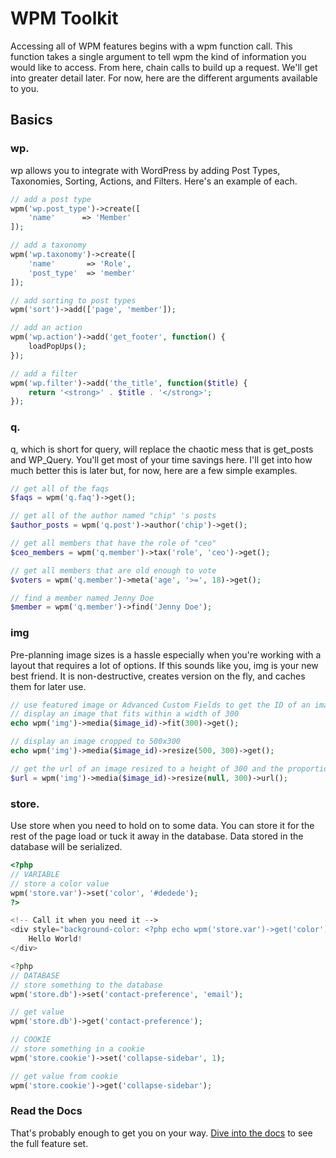 # WPM Toolkit
Accessing all of WPM features begins with a wpm function call. This function takes a single argument to tell wpm the kind of information you would like to access. From here, chain calls to build up a request. We'll get into greater detail later. For now, here are the different arguments available to you.

## Basics
### wp.
wp allows you to integrate with WordPress by adding Post Types, Taxonomies, Sorting, Actions, and Filters. Here's an example of each.

```php
// add a post type
wpm('wp.post_type')->create([
    'name'      => 'Member'
]);

// add a taxonomy
wpm('wp.taxonomy')->create([
    'name'       => 'Role',
    'post_type'  => 'member'
]);

// add sorting to post types
wpm('sort')->add(['page', 'member']);

// add an action
wpm('wp.action')->add('get_footer', function() {
    loadPopUps();
});

// add a filter
wpm('wp.filter')->add('the_title', function($title) {
    return '<strong>' . $title . '</strong>';
});
```

### q.
q, which is short for query, will replace the chaotic mess that is get_posts and WP_Query. You'll get most of your time savings here. I'll get into how much better this is later but, for now, here are a few simple examples.

```php
// get all of the faqs
$faqs = wpm('q.faq')->get();

// get all of the author named "chip" 's posts
$author_posts = wpm('q.post')->author('chip')->get();

// get all members that have the role of "ceo"
$ceo_members = wpm('q.member')->tax('role', 'ceo')->get();

// get all members that are old enough to vote
$voters = wpm('q.member')->meta('age', '>=', 18)->get();

// find a member named Jenny Doe
$member = wpm('q.member')->find('Jenny Doe');
```


### img
Pre-planning image sizes is a hassle especially when you're working with a layout that requires a lot of options. If this sounds like you, img is your new best friend. It is non-destructive, creates version on the fly, and caches them for later use.

```php
// use featured image or Advanced Custom Fields to get the ID of an image then...
// display an image that fits within a width of 300
echo wpm('img')->media($image_id)->fit(300)->get();

// display an image cropped to 500x300
echo wpm('img')->media($image_id)->resize(500, 300)->get();

// get the url of an image resized to a height of 300 and the proportional width
$url = wpm('img')->media($image_id)->resize(null, 300)->url();
```


### store.
Use store when you need to hold on to some data. You can store it for the rest of the page load or tuck it away in the database. Data stored in the database will be serialized.

```php
<?php
// VARIABLE
// store a color value
wpm('store.var')->set('color', '#dedede');
?>

<!-- Call it when you need it -->
<div style="background-color: <?php echo wpm('store.var')->get('color') ?>">
    Hello World!
</div>

<?php
// DATABASE
// store something to the database
wpm('store.db')->set('contact-preference', 'email');

// get value
wpm('store.db')->get('contact-preference');

// COOKIE
// store something in a cookie
wpm('store.cookie')->set('collapse-sidebar', 1);

// get value from cookie
wpm('store.cookie')->get('collapse-sidebar');
```


### Read the Docs
That's probably enough to get you on your way. [Dive into the docs](https://wpmachine.co/documentation/v2/wpm-toolkit/) to see the full feature set.
